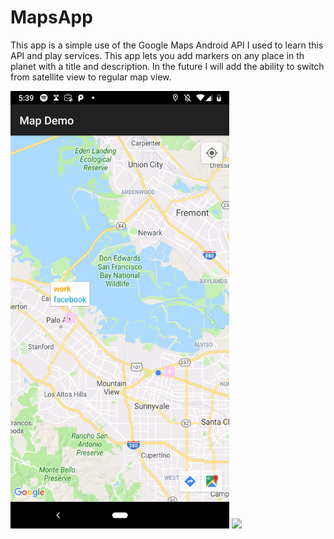 # MapsApp

This app is a simple use of the Google Maps Android API I used to learn this API and play services. This app lets you add markers on any place in th planet with a title and description. In the future I will add the ability to switch from satellite view to regular map view.

<img src="app.png" width="350" />


<img src="https://imgur.com/a/HJa51e6" width="350" />




